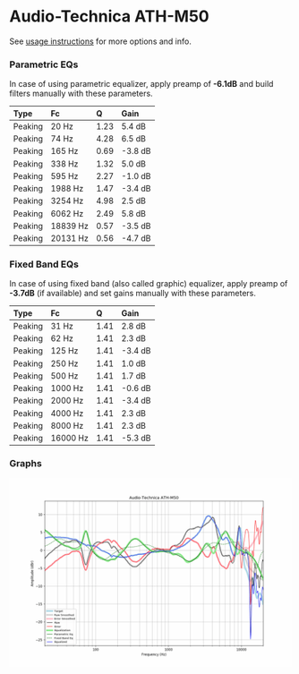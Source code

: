 # Audio-Technica ATH-M50
See [usage instructions](https://github.com/jaakkopasanen/AutoEq#usage) for more options and info.

### Parametric EQs
In case of using parametric equalizer, apply preamp of **-6.1dB** and build filters manually
with these parameters. 


| Type    | Fc       |    Q | Gain    |
|:--------|:---------|:-----|:--------|
| Peaking | 20 Hz    | 1.23 | 5.4 dB  |
| Peaking | 74 Hz    | 4.28 | 6.5 dB  |
| Peaking | 165 Hz   | 0.69 | -3.8 dB |
| Peaking | 338 Hz   | 1.32 | 5.0 dB  |
| Peaking | 595 Hz   | 2.27 | -1.0 dB |
| Peaking | 1988 Hz  | 1.47 | -3.4 dB |
| Peaking | 3254 Hz  | 4.98 | 2.5 dB  |
| Peaking | 6062 Hz  | 2.49 | 5.8 dB  |
| Peaking | 18839 Hz | 0.57 | -3.5 dB |
| Peaking | 20131 Hz | 0.56 | -4.7 dB |

### Fixed Band EQs
In case of using fixed band (also called graphic) equalizer, apply preamp of **-3.7dB**
(if available) and set gains manually with these parameters.

| Type    | Fc       |    Q | Gain    |
|:--------|:---------|:-----|:--------|
| Peaking | 31 Hz    | 1.41 | 2.8 dB  |
| Peaking | 62 Hz    | 1.41 | 2.3 dB  |
| Peaking | 125 Hz   | 1.41 | -3.4 dB |
| Peaking | 250 Hz   | 1.41 | 1.0 dB  |
| Peaking | 500 Hz   | 1.41 | 1.7 dB  |
| Peaking | 1000 Hz  | 1.41 | -0.6 dB |
| Peaking | 2000 Hz  | 1.41 | -3.4 dB |
| Peaking | 4000 Hz  | 1.41 | 2.3 dB  |
| Peaking | 8000 Hz  | 1.41 | 2.3 dB  |
| Peaking | 16000 Hz | 1.41 | -5.3 dB |

### Graphs
![](./Audio-Technica%20ATH-M50.png)